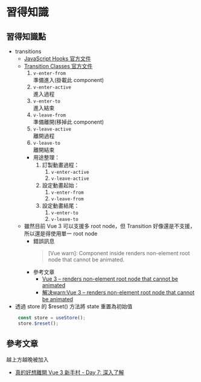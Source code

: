 # 習得知識


## 習得知識點
- transitions
    - [JavaScript Hooks 官方文件](https://vuejs.org/guide/built-ins/transition.html#javascript-hooks)
    - [Transition Classes 官方文件](https://vuejs.org/guide/built-ins/transition.html#css-based-transitions)
        1. `v-enter-from`  
            準備進入(掛載此 component)
        2. `v-enter-active`  
            進入過程
        3. `v-enter-to`  
            進入結束
        4. `v-leave-from`  
            準備離開(移掉此 component)
        5. `v-leave-active`  
            離開過程
        6. `v-leave-to`  
            離開結束
        - 用途整理：
            1. 訂製動畫過程：  
                1. `v-enter-active`
                2. `v-leave-active`
            2. 設定動畫起始：
                1. `v-enter-from`
                2. `v-leave-from`
            3. 設定動畫結尾：
                1. `v-enter-to`
                2. `v-leave-to`
    - 雖然目前 Vue 3 可以支援多 root node，但 Transition 好像還是不支援，所以還是得使用單一 root node
        - 錯誤訊息  
            > [Vue warn]: Component inside <Transition> renders non-element root node that cannot be animated.
        - 參考文章
            - [Vue 3 – <Transition> renders non-element root node that cannot be animated](https://stackoverflow.com/questions/65553121/vue-3-transition-renders-non-element-root-node-that-cannot-be-animated)
            - [解决warn:Vue 3 – <Transition> renders non-element root node that cannot be animated](https://www.jianshu.com/p/399667ec9ef8)
-  透過 store 的 $reset() 方法將 state 重置為初始值
   ```javascript
    const store = useStore();
    store.$reset();
   ```


## 參考文章
越上方越晚被加入
- [真的好想離開 Vue 3 新手村 - Day 7: 深入了解 <script setup> 語法糖](https://ithelp.ithome.com.tw/articles/10296330)
- [What is RouterView in Vue.js?](https://stackoverflow.com/questions/71043243/what-is-routerview-in-vue-js)
    > `<RouterView />` is the same as `<router-view />`
- [Decorative Images](https://www.w3.org/WAI/tutorials/images/decorative/)
    > In these cases(decorative images), a null (empty) alt text should be provided (alt="") so that they can be ignored by assistive technologies, such as screen readers.
- 強制覆蓋本地分支
    - [git:pull --force 强制覆盖本地的分支](https://blog.csdn.net/10km/article/details/84669270)
    - [如何使用 Git Pull 覆盖本地文件](https://www.freecodecamp.org/chinese/news/how-to-override-local-files-with-git-pull/)
    - [如何強制“ git pull”覆蓋本地文件?](https://tw.coderbridge.com/discussions/a79578436c8c4f1ab9c4b45bea4f9331)
    - [Git Pull强制覆盖本地文件.md](https://github.com/we11cheng/WCStudy/blob/master/Git%20Pull%E5%BC%BA%E5%88%B6%E8%A6%86%E7%9B%96%E6%9C%AC%E5%9C%B0%E6%96%87%E4%BB%B6.md)
        > 在有些場景下為了避免代碼沖突，需要強制使用遠程代碼覆蓋本地代碼，比如自動部署，GitHub的webhook
    - [git pull 强制覆盖本地文件](https://kingzez.com/git-pull-%E5%BC%BA%E5%88%B6%E8%A6%86%E7%9B%96local/)
- [解Bug-defineProps is a compiler macro and no longer needs to be imported.](https://happy9990929.github.io/2022/04/27/bug-defineProps/)
- [eslint 'module' is not defined.(no-undef)](https://juejin.cn/s/eslint%20'module'%20is%20not%20defined.(no-undef))
- [VSCode 噴 Unknown at rule @tailwind 解決方式](https://israynotarray.com/tailwindcss/20220405/1504568293/)
- [Day 3 - 試試 Tailwind CLI](https://ithelp.ithome.com.tw/articles/10259679?sc=iThelpR)